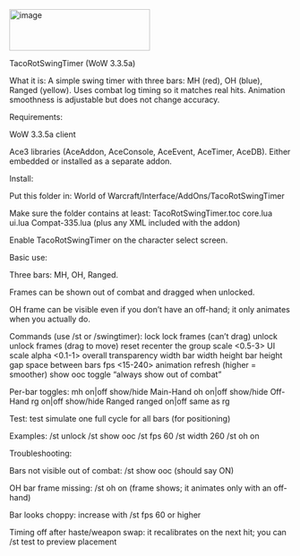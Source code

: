 <img width="251" height="74" alt="image" src="https://github.com/user-attachments/assets/6291b77b-0a49-4a73-8d5b-8466e0723c5d" />

TacoRotSwingTimer (WoW 3.3.5a)

What it is:
A simple swing timer with three bars: MH (red), OH (blue), Ranged (yellow). Uses combat log timing so it matches real hits. Animation smoothness is adjustable but does not change accuracy.

Requirements:

WoW 3.3.5a client

Ace3 libraries (AceAddon, AceConsole, AceEvent, AceTimer, AceDB). Either embedded or installed as a separate addon.

Install:

Put this folder in: World of Warcraft/Interface/AddOns/TacoRotSwingTimer

Make sure the folder contains at least:
TacoRotSwingTimer.toc
core.lua
ui.lua
Compat-335.lua
(plus any XML included with the addon)

Enable TacoRotSwingTimer on the character select screen.

Basic use:

Three bars: MH, OH, Ranged.

Frames can be shown out of combat and dragged when unlocked.

OH frame can be visible even if you don’t have an off-hand; it only animates when you actually do.

Commands (use /st or /swingtimer):
lock lock frames (can’t drag)
unlock unlock frames (drag to move)
reset recenter the group
scale <0.5-3> UI scale
alpha <0.1-1> overall transparency
width <px> bar width
height <px> bar height
gap <px> space between bars
fps <15-240> animation refresh (higher = smoother)
show ooc toggle “always show out of combat”

Per-bar toggles:
mh on|off show/hide Main-Hand
oh on|off show/hide Off-Hand
rg on|off show/hide Ranged
ranged on|off same as rg

Test:
test simulate one full cycle for all bars (for positioning)

Examples:
/st unlock
/st show ooc
/st fps 60
/st width 260
/st oh on

Troubleshooting:

Bars not visible out of combat: /st show ooc (should say ON)

OH bar frame missing: /st oh on (frame shows; it animates only with an off-hand)

Bar looks choppy: increase with /st fps 60 or higher

Timing off after haste/weapon swap: it recalibrates on the next hit; you can /st test to preview placement

